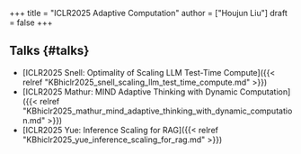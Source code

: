 +++
title = "ICLR2025 Adaptive Computation"
author = ["Houjun Liu"]
draft = false
+++

## Talks {#talks}

-   [ICLR2025 Snell: Optimality of Scaling LLM Test-Time Compute]({{< relref "KBhiclr2025_snell_scaling_llm_test_time_compute.md" >}})
-   [ICLR2025 Mathur: MIND Adaptive Thinking with Dynamic Computation]({{< relref "KBhiclr2025_mathur_mind_adaptive_thinking_with_dynamic_computation.md" >}})
-   [ICLR2025 Yue: Inference Scaling for RAG]({{< relref "KBhiclr2025_yue_inference_scaling_for_rag.md" >}})
